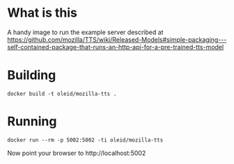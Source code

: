 What is this
===========

A handy image to run the example server described at https://github.com/mozilla/TTS/wiki/Released-Models#simple-packaging---self-contained-package-that-runs-an-http-api-for-a-pre-trained-tts-model


Building
========

```
docker build -t oleid/mozilla-tts .
```

Running
=======


```
docker run --rm -p 5002:5002 -ti oleid/mozilla-tts
```

Now point your browser to http://localhost:5002

